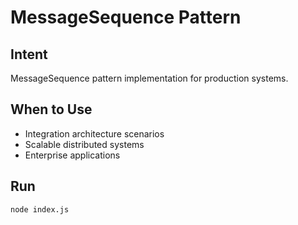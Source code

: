# MessageSequence Pattern

## Intent
MessageSequence pattern implementation for production systems.

## When to Use
- Integration architecture scenarios
- Scalable distributed systems
- Enterprise applications

## Run
```bash
node index.js
```
